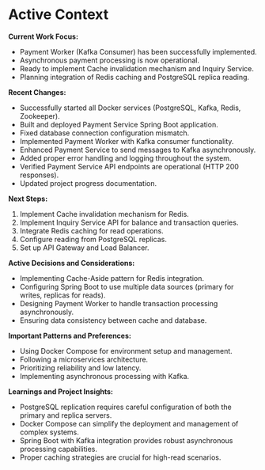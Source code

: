 # Active Context

**Current Work Focus:**

*   Payment Worker (Kafka Consumer) has been successfully implemented.
*   Asynchronous payment processing is now operational.
*   Ready to implement Cache invalidation mechanism and Inquiry Service.
*   Planning integration of Redis caching and PostgreSQL replica reading.

**Recent Changes:**

*   Successfully started all Docker services (PostgreSQL, Kafka, Redis, Zookeeper).
*   Built and deployed Payment Service Spring Boot application.
*   Fixed database connection configuration mismatch.
*   Implemented Payment Worker with Kafka consumer functionality.
*   Enhanced Payment Service to send messages to Kafka asynchronously.
*   Added proper error handling and logging throughout the system.
*   Verified Payment Service API endpoints are operational (HTTP 200 responses).
*   Updated project progress documentation.

**Next Steps:**

1.  Implement Cache invalidation mechanism for Redis.
2.  Implement Inquiry Service API for balance and transaction queries.
3.  Integrate Redis caching for read operations.
4.  Configure reading from PostgreSQL replicas.
5.  Set up API Gateway and Load Balancer.

**Active Decisions and Considerations:**

*   Implementing Cache-Aside pattern for Redis integration.
*   Configuring Spring Boot to use multiple data sources (primary for writes, replicas for reads).
*   Designing Payment Worker to handle transaction processing asynchronously.
*   Ensuring data consistency between cache and database.

**Important Patterns and Preferences:**

*   Using Docker Compose for environment setup and management.
*   Following a microservices architecture.
*   Prioritizing reliability and low latency.
*   Implementing asynchronous processing with Kafka.

**Learnings and Project Insights:**

*   PostgreSQL replication requires careful configuration of both the primary and replica servers.
*   Docker Compose can simplify the deployment and management of complex systems.
*   Spring Boot with Kafka integration provides robust asynchronous processing capabilities.
*   Proper caching strategies are crucial for high-read scenarios.
